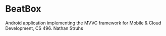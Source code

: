 # BeatBox

Android application implementing the MVVC framework for Mobile & Cloud Development, CS 496.
Nathan Struhs